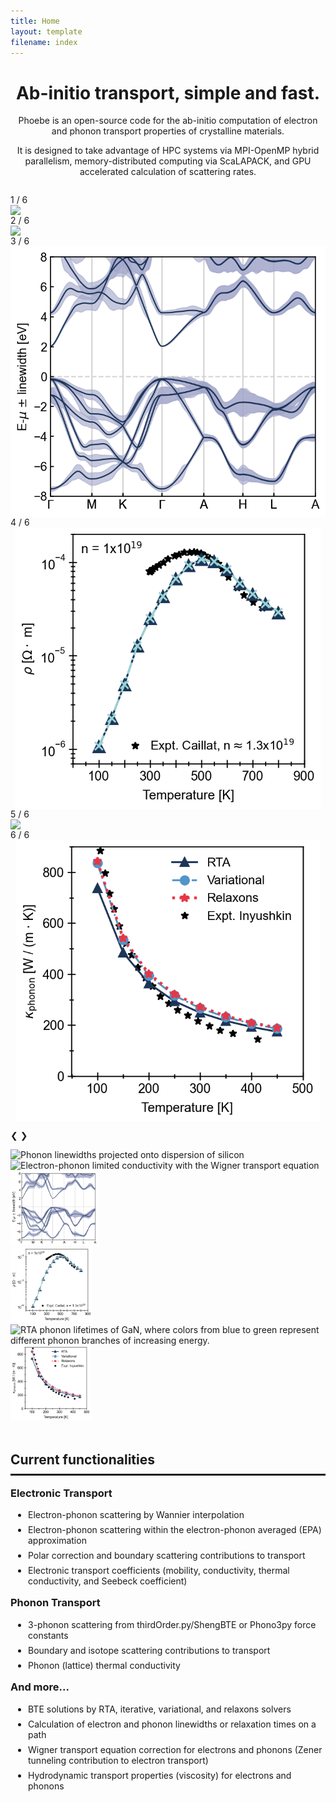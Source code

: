 ```yaml
---
title: Home
layout: template
filename: index
---
```


<head>
<style>
h1 {text-align: center;}
h2 {text-align: center;}

* {
  box-sizing: border-box;
}

img {
  vertical-align: middle;
}

/* Position the image container (needed to position the left and right arrows) */
.container {
  position: relative;
}

/* Hide the images by default */
.mySlides {
  display: none;
}

/* Add a pointer when hovering over the thumbnail images */
.cursor {
  cursor: pointer;
}

/* Next & previous buttons to the left/right of picture */
.prev,
.next {
  cursor: pointer;
  position: absolute;
  top: 40%;
  width: auto;
  padding: 16px;
  margin-top: -50px;
  color: white;
  background-color: rgba(0,0,0,0.4)
  font-weight: bold;
  font-size: 20px;
  border-radius: 0 3px 3px 0;
  user-select: none;
  -webkit-user-select: none;
}

/* Position the "next button" to the right */
.next {
  right: 0;
  border-radius: 3px 0 0 3px;
}

/* On hover, add a black background color with a little bit see-through */
.prev:hover,
.next:hover {
  background-color: #333;
}

/* background color without hover with a little bit see-through */
.prev, .next {
  background-color: #555;
  opacity: 0.7;
}

/* Number text (1/3 etc) */
.numbertext {
  color: #f2f2f2;
  font-size: 12px;
  padding: 8px 12px;
  position: absolute;
  top: 0;
}

/* Container for caption below the images */
.caption-container {
  text-align: center;
  background-color: #555;
  padding: 2px 16px;
  color: white;
}

.row:after {
  content: "";
  display: table;
  clear: both;
}

/* Six columns side by side */
.column {
  float: left;
  width: 16.66%;
}

/* Add a transparency effect for thumnbail images */
.demo {
  opacity: 0.6;
}

.active,
.demo:hover {
  opacity: 1;
}

</style>
</head>

<h1> Ab-initio transport, simple and fast.</h1>
<p style="text-align:center">
Phoebe is an open-source code for the ab-initio computation of electron and phonon transport properties of crystalline materials.
</p>

<p style="text-align:center;">
It is designed to take advantage of HPC systems via MPI-OpenMP hybrid parallelism, memory-distributed computing via ScaLAPACK, and GPU accelerated calculation of scattering rates.
</p>

<div class="container" style="margin-top:2em;">
  <div class="mySlides">
    <div class="numbertext">1 / 6</div>
    <img src="pictures/home/colorPhdisp.png" style="max-height:450px; margin-left:auto; margin-right:auto; display: block">
  </div>

  <div class="mySlides">
    <div class="numbertext">2 / 6</div>
    <img src="pictures/home/wigner.png" style="max-height:450px; margin-left:auto; margin-right:auto; display: block">
  </div>

  <div class="mySlides">
    <div class="numbertext">3 / 6</div>
    <img src="pictures/home/el.bands.tau.png" style="max-height:450px; margin-left:auto; margin-right:auto; display: block">
  </div>

  <div class="mySlides">
    <div class="numbertext">4 / 6</div>
    <img src="pictures/home/3.png" style="max-height:450px; margin-left:auto; margin-right:auto; display: block">
  </div>

  <div class="mySlides">
    <div class="numbertext">5 / 6</div>
    <img src="pictures/home/gan_rta_ph_relaxation_times.png" style="max-height:450px; margin-left:auto; margin-right:auto; display: block">
  </div>

  <div class="mySlides">
    <div class="numbertext">6 / 6</div>
    <img src="pictures/home/gan-thermal-conductivity.png" style="max-height:450px; margin-left:auto; margin-right:auto; display: block">
  </div>

  <a class="prev" style="text-decoration: none" onclick="plusSlides(-1)">❮</a>
  <a class="next" style="text-decoration: none" onclick="plusSlides(1)">❯</a>

  <div class="caption-container">
    <p id="caption"></p>
  </div>

  <div class="row">
    <div class="column">
      <img class="demo cursor" src="pictures/home/colorPhdisp.png" style="max-height:120px" onclick="currentSlide(1)" alt="Phonon linewidths projected onto dispersion of silicon">
    </div>
    <div class="column">
      <img class="demo cursor" src="pictures/home/wigner.png" style="max-height:120px" onclick="currentSlide(2)" alt="Electron-phonon limited conductivity with the Wigner transport equation">
    </div>
    <div class="column">
      <img class="demo cursor" src="pictures/home/el.bands.tau.png" style="max-height:120px" onclick="currentSlide(3)" alt="Electron-phonon linewidths for GaN along its band structure">
    </div>
    <div class="column">
      <img class="demo cursor" src="pictures/home/3.png" style="max-height:120px" onclick="currentSlide(4)" alt="Resistivity of n-type (CoSb3) skutterudite, for which the RTA (dark blue triangles) and iterative (light blue 'x's) perform similarly.">
    </div>
    <div class="column">
      <img class="demo cursor" src="pictures/home/gan_rta_ph_relaxation_times.png" style="max-height:120px" onclick="currentSlide(5)" alt="RTA phonon lifetimes of GaN, where colors from blue to green represent different phonon branches of increasing energy.">
    </div>
    <div class="column">
      <img class="demo cursor" src="pictures/home/gan-thermal-conductivity.png" style="max-height:120px" onclick="currentSlide(6)" alt="Lattice thermal conductivity of GaN along the 'a' crystal axis using the RTA, variational, and relaxons solvers.">
    </div>
  </div>
</div>

<br>

<h2 style="text-align:left; padding-bottom:0.5em; border-bottom:solid"> Current functionalities</h2>

<h3 style="margin:1em 0 1em 0;">Electronic Transport</h3>
  <ul style="padding-left:2em;">
    <li style="margin: 0 0 0.5em 0;"> Electron-phonon scattering by Wannier interpolation</li>
    <li style="margin: 0 0 0.5em 0;"> Electron-phonon scattering within the electron-phonon averaged (EPA) approximation</li>
    <li style="margin: 0 0 0.5em 0;"> Polar correction and boundary scattering contributions to transport</li>
    <li style="margin: 0 0 0em 0;"> Electronic transport coefficients (mobility, conductivity, thermal conductivity, and Seebeck coefficient)</li>
  </ul>
<h3 style="margin:1em 0 1em 0;">Phonon Transport</h3>
  <ul style="padding-left:2em;">
    <li style="margin: 0 0 0.5em 0;"> 3-phonon scattering from thirdOrder.py/ShengBTE or Phono3py force constants </li>
    <li style="margin: 0 0 0.5em 0;"> Boundary and isotope scattering contributions to transport</li>
    <li style="margin: 0 0 0em 0;"> Phonon (lattice) thermal conductivity</li>
  </ul>
<h3 style="margin:1em 0 1em 0;">And more...</h3>
  <ul style="padding-left:2em;">
    <li style="margin: 0 0 0.5em 0;"> BTE solutions by RTA, iterative, variational, and relaxons solvers</li>
    <li style="margin: 0 0 0.5em 0;"> Calculation of electron and phonon linewidths or relaxation times on a path</li>
    <li style="margin: 0 0 0.5em 0;"> Wigner transport equation correction for electrons and phonons (Zener tunneling contribution to electron transport)</li>
    <li style="margin: 0 0 0.5em 0;"> Hydrodynamic transport properties (viscosity) for electrons and phonons</li>
  </ul>

<script>
var slideIndex = 1;
showSlides(slideIndex);

function plusSlides(n) {
  showSlides(slideIndex += n);
}

function currentSlide(n) {
  showSlides(slideIndex = n);
}

function showSlides(n) {
  var i;
  var slides = document.getElementsByClassName("mySlides");
  var dots = document.getElementsByClassName("demo");
  var captionText = document.getElementById("caption");
  if (n > slides.length) {slideIndex = 1}
  if (n < 1) {slideIndex = slides.length}
  for (i = 0; i < slides.length; i++) {
      slides[i].style.display = "none";
  }
  for (i = 0; i < dots.length; i++) {
      dots[i].className = dots[i].className.replace(" active", "");
  }
  slides[slideIndex-1].style.display = "block";
  dots[slideIndex-1].className += " active";
  captionText.innerHTML = dots[slideIndex-1].alt;
}
</script>

